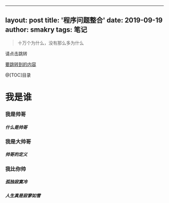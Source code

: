 

---
layout: post
title: '程序问题整合'
date: 2019-09-19
author: smakry
tags: 笔记
---

> 十万个为什么，没有那么多为什么  

<span id = "testjump">请点击跳转</span>

[要跳转到的内容](#testjump)

@[TOC]目录

# 我是谁
### 我是帅哥
##### 什么是帅哥
### 我是大帅哥
##### 帅哥的定义
### 我比你帅
##### 孤独寂寞冷
##### 人生真是寂寥如雪